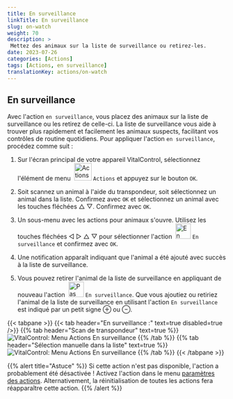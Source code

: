 ```yaml
---
title: En surveillance
linkTitle: En surveillance
slug: on-watch
weight: 70
description: >
 Mettez des animaux sur la liste de surveillance ou retirez-les.
date: 2023-07-26
categories: [Actions]
tags: [Actions, en surveillance]
translationKey: actions/on-watch
---
```


## En surveillance

Avec l'action `en surveillance`, vous placez des animaux sur la liste de surveillance ou les retirez de celle-ci. La liste de surveillance vous aide à trouver plus rapidement et facilement les animaux suspects, facilitant vos contrôles de routine quotidiens. Pour appliquer l'action `en surveillance`, procédez comme suit :

1. Sur l'écran principal de votre appareil VitalControl, sélectionnez l'élément de menu &nbsp;<img src="/icons/actions.svg" width="40" align="bottom" alt="Actions" /> `Actions` et appuyez sur le bouton `OK`.

2. Soit scannez un animal à l'aide du transpondeur, soit sélectionnez un animal dans la liste. Confirmez avec `OK` et sélectionnez un animal avec les touches fléchées △ ▽. Confirmez avec `OK`.

3. Un sous-menu avec les actions pour animaux s'ouvre. Utilisez les touches fléchées ◁ ▷ △ ▽ pour sélectionner l'action &nbsp;<img src="/icons/actions/on-watch.svg" width="35" align="bottom" alt="En surveillance" /> `En surveillance` et confirmez avec `OK`.

4. Une notification apparaît indiquant que l'animal a été ajouté avec succès à la liste de surveillance.

5. Vous pouvez retirer l'animal de la liste de surveillance en appliquant de nouveau l'action &nbsp;<img src="/icons/actions/on-watch-minus.svg" width="35" align="bottom" alt="Pas en surveillance" />  `En surveillance`. Que vous ajoutiez ou retiriez l'animal de la liste de surveillance en utilisant l'action `En surveillance` est indiqué par un petit signe ⊕ ou ⊖.

{{< tabpane >}}
{{< tab header="En surveillance :" text=true disabled=true />}}
{{% tab header="Scan de transpondeur" text=true %}}
![VitalControl: Menu Actions En surveillance](../images/onwatch-scan.png "En surveillance")
{{% /tab %}}
{{% tab header="Sélection manuelle dans la liste" text=true %}}
![VitalControl: Menu Actions En surveillance](../images/onwatch.png "En surveillance")
{{% /tab %}}
{{< /tabpane >}}

{{% alert title="Astuce" %}}
Si cette action n'est pas disponible, l'action a probablement été désactivée ! Activez l'action dans le menu [paramètres des actions](../settings/). Alternativement, la réinitialisation de toutes les actions fera réapparaître cette action.
{{% /alert %}}
